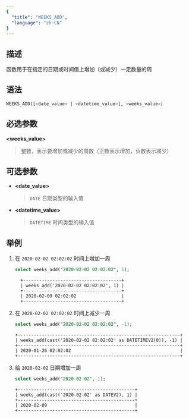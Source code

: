 ```yaml
---
{
  "title": "WEEKS_ADD",
  "language": "zh-CN"
}
---
```


<!-- 
Licensed to the Apache Software Foundation (ASF) under one
or more contributor license agreements.  See the NOTICE file
distributed with this work for additional information
regarding copyright ownership.  The ASF licenses this file
to you under the Apache License, Version 2.0 (the
"License"); you may not use this file except in compliance
with the License.  You may obtain a copy of the License at

  http://www.apache.org/licenses/LICENSE-2.0

Unless required by applicable law or agreed to in writing,
software distributed under the License is distributed on an
"AS IS" BASIS, WITHOUT WARRANTIES OR CONDITIONS OF ANY
KIND, either express or implied.  See the License for the
specific language governing permissions and limitations
under the License.
-->

## 描述
函数用于在指定的日期或时间值上增加（或减少）一定数量的周

## 语法
```sql
WEEKS_ADD([<date_value> | <datetime_value>], <weeks_value>)
```

## 必选参数
**<weeks_value>**
> 整数，表示要增加或减少的周数（正数表示增加，负数表示减少）

## 可选参数
- **<date_value>**
  > `DATE` 日期类型的输入值

- **<datetime_value>**
  > `DATETIME` 时间类型的输入值

## 举例

1. 在 `2020-02-02 02:02:02` 时间上增加一周
    ```sql
    select weeks_add("2020-02-02 02:02:02", 1);
    ```
    ```text
      +-------------------------------------+
      | weeks_add('2020-02-02 02:02:02', 1) |
      +-------------------------------------+
      | 2020-02-09 02:02:02                 |
      +-------------------------------------+
    ```

2. 在 `2020-02-02 02:02:02` 时间上减少一周
    ```sql
    select weeks_add("2020-02-02 02:02:02", -1);
    ```
    ```text
    +-------------------------------------------------------------+
    | weeks_add(cast('2020-02-02 02:02:02' as DATETIMEV2(0)), -1) |
    +-------------------------------------------------------------+
    | 2020-01-26 02:02:02                                         |
    +-------------------------------------------------------------+
    ```

3.  给 `2020-02-02` 日期增加一周
    ```sql
    select weeks_add("2020-02-02", 1);
    ```
    ```text
    +--------------------------------------------+
    | weeks_add(cast('2020-02-02' as DATEV2), 1) |
    +--------------------------------------------+
    | 2020-02-09                                 |
    +--------------------------------------------+
    ```


